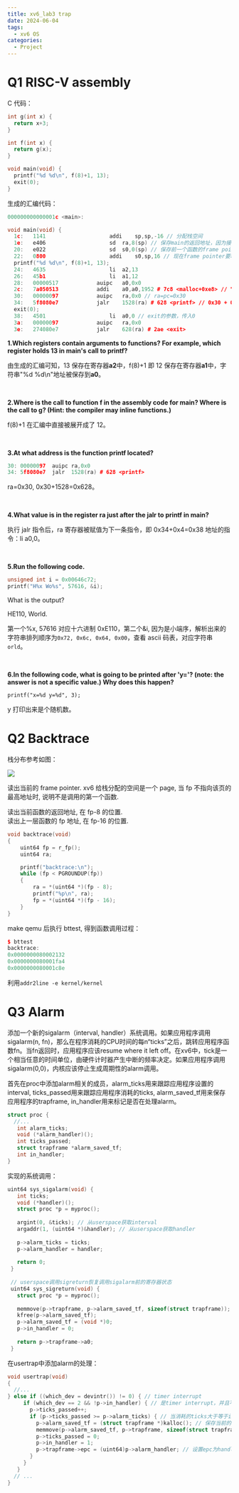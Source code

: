```yaml
---
title: xv6_lab3 trap
date: 2024-06-04
tags:
  - xv6 OS
categories:
  - Project
---
```


# Q1 RISC-V assembly

C 代码：

```c++
int g(int x) {
  return x+3;
}

int f(int x) {
  return g(x);
}

void main(void) {
  printf("%d %d\n", f(8)+1, 13);
  exit(0);
}
```

生成的汇编代码：

```c++
000000000000001c <main>:

void main(void) {
  1c:	1141                	addi	sp,sp,-16 // 分配栈空间
  1e:	e406                	sd	ra,8(sp) // 保存main的返回地址，因为接下来要调用printf
  20:	e022                	sd	s0,0(sp) // 保存前一个函数的frame pointer
  22:	0800                	addi	s0,sp,16 // 现在frame pointer要增加16Bytes
  printf("%d %d\n", f(8)+1, 13);
  24:	4635                	li	a2,13
  26:	45b1                	li	a1,12
  28:	00000517          	auipc	a0,0x0
  2c:	7a050513          	addi	a0,a0,1952 # 7c8 <malloc+0xe8> // "%d %d\n"字符串地址
  30:	00000097          	auipc	ra,0x0 // ra=pc=0x30
  34:	5f8080e7          	jalr	1528(ra) # 628 <printf> // 0x30 + 0x5f8 = 0x628
  exit(0);
  38:	4501                	li	a0,0 // exit的参数，传入0
  3a:	00000097          	auipc	ra,0x0
  3e:	274080e7          	jalr	628(ra) # 2ae <exit>
```

**1.Which registers contain arguments to functions? For example, which register holds 13 in main's call to printf?**

由生成的汇编可知，13 保存在寄存器**a2**中，f(8)+1 即 12 保存在寄存器**a1**中，字符串"%d %d\n"地址被保存到**a0**。

</br>

**2.Where is the call to function f in the assembly code for main? Where is the call to g? (Hint: the compiler may inline functions.)**

f(8)+1 在汇编中直接被展开成了 12。

</br>

**3.At what address is the function printf located?**

```c++
30:	00000097  auipc	ra,0x0
34:	5f8080e7  jalr	1528(ra) # 628 <printf>
```

ra=0x30, 0x30+1528=0x628。

</br>

**4.What value is in the register ra just after the jalr to printf in main?**

执行 jalr 指令后，ra 寄存器被赋值为下一条指令，即 0x34+0x4=0x38 地址的指令：li a0,0。

</br>

**5.Run the following code.**

```c++
unsigned int i = 0x00646c72;
printf("H%x Wo%s", 57616, &i);
```

What is the output?

HE110, World.

第一个%x, 57616 对应十六进制 0xE110，第二个&i, 因为是小端序，解析出来的字符串排列顺序为`0x72, 0x6c, 0x64, 0x00`，查看 ascii 码表，对应字符串`orld`。

</br>

**6.In the following code, what is going to be printed after 'y='? (note: the answer is not a specific value.) Why does this happen?**

`printf("x=%d y=%d", 3);`

y 打印出来是个随机数。

# Q2 Backtrace

栈分布参考如图：

![](https://xyc-1316422823.cos.ap-shanghai.myqcloud.com/20240225223002.png)

读出当前的 frame pointer. xv6 给栈分配的空间是一个 page, 当 fp 不指向该页的最高地址时, 说明不是调用的第一个函数.

读出当前函数的返回地址, 在 fp-8 的位置.  
读出上一层函数的 fp 地址, 在 fp-16 的位置.  

```c++
void backtrace(void)
{
	uint64 fp = r_fp();
	uint64 ra;

	printf("backtrace:\n");
	while (fp < PGROUNDUP(fp))
	{
		ra = *(uint64 *)(fp - 8);
		printf("%p\n", ra);
		fp = *(uint64 *)(fp - 16);
	}
}
```

make qemu 后执行 bttest, 得到函数调用过程：

```c++
$ bttest
backtrace:
0x0000000080002132
0x0000000080001fa4
0x0000000080001c8e
```

利用`addr2line -e kernel/kernel`

# Q3 Alarm

添加一个新的sigalarm（interval, handler）系统调用。如果应用程序调用sigalarm(n, fn)，那么在程序消耗的CPU时间的每n“ticks”之后，跳转应用程序函数fn。当fn返回时，应用程序应该resume where it left off。在xv6中，tick是一个相当任意的时间单位，由硬件计时器产生中断的频率决定。如果应用程序调用sigalarm(0,0)，内核应该停止生成周期性的alarm调用。

首先在proc中添加alarm相关的成员，alarm_ticks用来跟踪应用程序设置的interval, ticks_passed用来跟踪应用程序消耗的ticks, alarm_saved_tf用来保存应用程序的trapframe, in_handler用来标记是否在处理alarm。

```c++
struct proc {
  //...
   int alarm_ticks;
   void (*alarm_handler)();
   int ticks_passed;
   struct trapframe *alarm_saved_tf;
   int in_handler;  
}
```

实现的系统调用：

```c++
uint64 sys_sigalarm(void) {
   int ticks;
   void (*handler)();
   struct proc *p = myproc();
 
   argint(0, &ticks); // 从userspace获取interval
   argaddr(1, (uint64 *)&handler); // 从userspace获取handler
 
   p->alarm_ticks = ticks;
   p->alarm_handler = handler;
 
   return 0;
 }
 
 // userspace调用sigreturn恢复调用sigalarm前的寄存器状态
 uint64 sys_sigreturn(void) {
   struct proc *p = myproc();
 
   memmove(p->trapframe, p->alarm_saved_tf, sizeof(struct trapframe));
   kfree(p->alarm_saved_tf);
   p->alarm_saved_tf = (void *)0;
   p->in_handler = 0;
 
   return p->trapframe->a0;
 }
```

在usertrap中添加alarm的处理：

```c++
void usertrap(void)
{
  //...
} else if ((which_dev = devintr()) != 0) { // timer interrupt
     if (which_dev == 2 && !p->in_handler) { // 是timer interrupt，并且不在处理alarm
       p->ticks_passed++;
       if (p->ticks_passed >= p->alarm_ticks) { // 当消耗的ticks大于等于interval
         p->alarm_saved_tf = (struct trapframe *)kalloc(); // 保存当前的trapframe
         memmove(p->alarm_saved_tf, p->trapframe, sizeof(struct trapframe));
         p->ticks_passed = 0;
         p->in_handler = 1;
         p->trapframe->epc = (uint64)p->alarm_handler; // 设置epc为handler的地址, 跳转
       }
     }
   }
  // ...  
}
```
